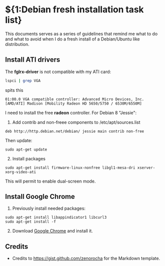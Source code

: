 # ${1:Debian fresh installation task list}

This documents serves as a series of guidelines that remind me what to do and what
to avoid when I do a fresh install of a Debian/Ubuntu like distribution.


## Install ATI drivers

The **fglrx-driver** is not compatible with my ATI card:

```bash
lspci | grep VGA
```

spits this

```
01:00.0 VGA compatible controller: Advanced Micro Devices, Inc. [AMD/ATI] Madison [Mobility Radeon HD 5650/5750 / 6530M/6550M]
```

I need to install the free **radeon** controller. For Debian 8 "Jessie":

1. Add contrib and non-freee components to /etc/apt/sources.list

```
deb http://http.debian.net/debian/ jessie main contrib non-free
```

Then update:

```
sudo apt-get update
```

2. Install packages

```
sudo apt-get install firmware-linux-nonfree libgl1-mesa-dri xserver-xorg-video-ati
```

This will permit to enable dual-screen mode.


## Install Google Chrome

1. Previously install needed packages:

```
sudo apt-get install libappindicator1 libcurl3
sudo apt-get install -f
```

2. Download [Google Chrome](https://www.google.es/chrome/browser/desktop/index.html) and install it.



## Credits
- Credits to https://gist.github.com/zenorocha for the Markdown template.

